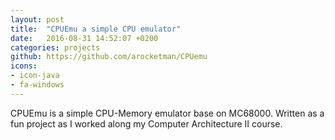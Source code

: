 ```yaml
---
layout: post
title:  "CPUEmu a simple CPU emulator"
date:   2016-08-31 14:52:07 +0200
categories: projects
github: https://github.com/arocketman/CPUemu 
icons: 
- icon-java
- fa-windows
---
```

CPUEmu is a simple CPU-Memory emulator base on MC68000. Written as a fun project as I worked along my Computer Architecture II course.